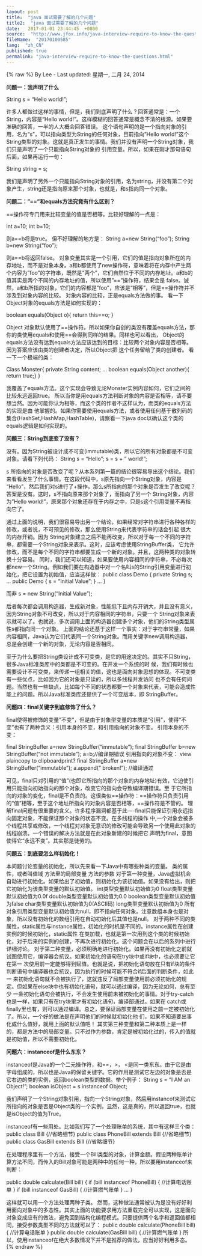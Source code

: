 ```yaml
---
layout: post
title:  "java 面试需要了解的几个问题"
title2:  "java 面试需要了解的几个问题"
date:   2017-01-01 23:44:45  +0800
source:  "http://www.jfox.info/java-interview-require-to-know-the-questions.html"
fileName:  "20170100585"
lang:  "zh_CN"
published: true
permalink: "java-interview-require-to-know-the-questions.html"
---
```

{% raw %}
By Lee - Last updated: 星期一, 二月 24, 2014

**问题一：我声明了什么**

String s = “Hello world!”;

许多人都做过这样的事情，但是，我们到底声明了什么？回答通常是：一个String，内容是“Hello world!”。这样模糊的回答通常是概念不清的根源。如果要准确的回答，一半的人大概会回答错误。
这个语句声明的是一个指向对象的引用，名为“s”，可以指向类型为String的任何对象，目前指向”Hello world!”这个String类型的对象。这就是真正发生的事情。我们并没有声明一个String对象，我们只是声明了一个只能指向String对象的 引用变量。所以，如果在刚才那句语句后面，如果再运行一句：

String string = s;

我们是声明了另外一个只能指向String对象的引用，名为string，并没有第二个对象产生，string还是指向原来那个对象，也就是，和s指向同一个对象。

**问题二：”==”和equals方法究竟有什么区别？**

==操作符专门用来比较变量的值是否相等。比较好理解的一点是：

int a=10; 
int b=10;

则a==b将是true。
但不好理解的地方是：
String a=new String(“foo”); 
String b=new String(“foo”);

则a==b将返回false。
对象变量其实是一个引用，它们的值是指向对象所在的内存地址，而不是对象本身。a和b都使用了new操作符，意味着将在内存中产生两个内容为”foo”的字符串，既然是“两个”，它们自然位于不同的内存地址。a和b的值其实是两个不同的内存地址的值，所以使用”==”操作符，结果会是 false。诚然，a和b所指的对象，它们的内容都是”foo”，应该是“相等”，但是==操作符并不涉及到对象内容的比较。
对象内容的比较，正是equals方法做的事。
看一下Object对象的equals方法是如何实现的：

boolean equals(Object o){ 
return this==o; 
}

Object 对象默认使用了==操作符。所以如果你自创的类没有覆盖equals方法，那你的类使用equals和使用==会得到同样的结果。同样也可以看出， Object的equals方法没有达到equals方法应该达到的目标：比较两个对象内容是否相等。因为答案应该由类的创建者决定，所以Object把 这个任务留给了类的创建者。
看一下一个极端的类：

Class Monster{ 
private String content; 
… 
boolean equals(Object another){ return true;} 
}

我覆盖了equals方法。这个实现会导致无论Monster实例内容如何，它们之间的比较永远返回true。
所以当你是用equals方法判断对象的内容是否相等，请不要想当然。因为可能你认为相等，而这个类的作者不这样认为，而类的equals方法的实现是由 他掌握的。如果你需要使用equals方法，或者使用任何基于散列码的集合(HashSet,HashMap,HashTable)，请察看一下java doc以确认这个类的equals逻辑是如何实现的。

**问题三：String到底变了没有？**

没有。因为String被设计成不可变(immutable)类，所以它的所有对象都是不可变对象。请看下列代码：
String s = “Hello”; 
s = s + ” world!”;

s 所指向的对象是否改变了呢？从本系列第一篇的结论很容易导出这个结论。我们来看看发生了什么事情。在这段代码中，s原先指向一个String对象，内容是 “Hello”，然后我们对s进行了+操作，那么s所指向的那个对象是否发生了改变呢？答案是没有。这时，s不指向原来那个对象了，而指向了另一个 String对象，内容为”Hello world!”，原来那个对象还存在于内存之中，只是s这个引用变量不再指向它了。

通过上面的说明，我们很容易导出另一个结论，如果经常对字符串进行各种各样的修改，或者说，不可预见的修改，那么使用String来代表字符串的话会引起 很大的内存开销。因为 String对象建立之后不能再改变，所以对于每一个不同的字符串，都需要一个String对象来表示。这时，应该考虑使用StringBuffer类， 它允许修改，而不是每个不同的字符串都要生成一个新的对象。并且，这两种类的对象转换十分容易。
同时，我们还可以知道，如果要使用内容相同的字符串，不必每次都new一个String。例如我们要在构造器中对一个名叫s的String引用变量进行初始化，把它设置为初始值，应当这样做：
public class Demo { 
private String s; 
… 
public Demo { 
s = “Initial Value”; 
} 
… 
}

而非 s = new String(“Initial Value”);

后者每次都会调用构造器，生成新对象，性能低下且内存开销大，并且没有意义，因为String对象不可改变，所以对于内容相同的字符串，只要一个 String对象来表示就可以了。也就说，多次调用上面的构造器创建多个对象，他们的String类型属性s都指向同一个对象。
上面的结论还基于这样一个事实：对于字符串常量，如果内容相同，Java认为它们代表同一个String对象。而用关键字new调用构造器，总是会创建一个新的对象，无论内容是否相同。

至于为什么要把String类设计成不可变类，是它的用途决定的。其实不只String，很多Java标准类库中的类都是不可变的。在开发一个系统的时 候，我们有时候也需要设计不可变类，来传递一组相关的值，这也是面向对象思想的体现。不可变类有一些优点，比如因为它的对象是只读的，所以多线程并发访问 也不会有任何问题。当然也有一些缺点，比如每个不同的状态都要一个对象来代表，可能会造成性能上的问题。所以Java标准类库还提供了一个可变版本，即 StringBuffer。

**问题四：final关键字到底修饰了什么？**

final使得被修饰的变量”不变”，但是由于对象型变量的本质是“引用”，使得“不变”也有了两种含义：引用本身的不变，和引用指向的对象不变。
引用本身的不变：

final StringBuffer a=new StringBuffer(“immutable”); 
final StringBuffer b=new StringBuffer(“not immutable”); 
a=b;//编译期错误 
引用指向的对象不变：
view plaincopy to clipboardprint?
final StringBuffer a=new StringBuffer(“immutable”); 
a.append(” broken!”); //编译通过

可见，final只对引用的“值”(也即它所指向的那个对象的内存地址)有效，它迫使引用只能指向初始指向的那个对象，改变它的指向会导致编译期错误。至 于它所指向的对象的变化，final是不负责的。这很类似==操作符：==操作符只负责引用的“值”相等，至于这个地址所指向的对象内容是否相等，==操作符是不管的。
理解final问题有很重要的含义。许多程序漏洞都基于此—-final只能保证引用永远指向固定对象，不能保证那个对象的状态不变。在多线程的操作 中,一个对象会被多个线程共享或修改，一个线程对对象无意识的修改可能会导致另一个使用此对象的线程崩溃。一个错误的解决方法就是在此对象新建的时候把它 声明为final，意图使得它“永远不变”。其实那是徒劳的。

**问题五：到底要怎么样初始化！**

本问题讨论变量的初始化，所以先来看一下Java中有哪些种类的变量。
类的属性，或者叫值域
方法里的局部变量
方法的参数
对于第一种变量，Java虚拟机会自动进行初始化。如果给出了初始值，则初始化为该初始值。如果没有给出，则把它初始化为该类型变量的默认初始值。
int类型变量默认初始值为0
float类型变量默认初始值为0.0f
double类型变量默认初始值为0.0
boolean类型变量默认初始值为false
char类型变量默认初始值为0(ASCII码)
long类型变量默认初始值为0
所有对象引用类型变量默认初始值为null，即不指向任何对象。注意数组本身也是对象，所以没有初始化的数组引用在自动初始化后其值也是null。
对于两种不同的类属性，static属性与instance属性，初始化的时机是不同的。instance属性在创建实例的时候初始化，static属性 在类加载，也就是第一次用到这个类的时候初始化，对于后来的实例的创建，不再次进行初始化。这个问题会在以后的系列中进行详细讨论。
对于第二种变量，必须明确地进行初始化。如果再没有初始化之前就试图使用它，编译器会抗议。如果初始化的语句在try块中或if块中，也必须要让它在第一 次使用前一定能够得到赋值。也就是说，把初始化语句放在只有if块的条件判断语句中编译器也会抗议，因为执行的时候可能不符合if后面的判断条件，如此一 来初始化语句就不会被执行了，这就违反了局部变量使用前必须初始化的规定。但如果在else块中也有初始化语句，就可以通过编译，因为无论如何，总有至少 一条初始化语句会被执行，不会发生使用前未被初始化的事情。对于try-catch也是一样，如果只有在try块里才有初始化语句，编译部通过。如果在 catch或finally里也有，则可以通过编译。总之，要保证局部变量在使用之前一定被初始化了。所以，一个好的做法是在声明他们的时候就初始化他 们，如果不知道要出事化成什么值好，就用上面的默认值吧！
其实第三种变量和第二种本质上是一样的，都是方法中的局部变量。只不过作为参数，肯定是被初始化过的，传入的值就是初始值，所以不需要初始化。

**问题六：instanceof是什么东东？**

instanceof是Java的一个二元操作符，和==，>， <是同一类东东。由于它是由字母组成的，所以也是Java的保留关键字。它的作用是测试它左边的对象是否是它右边的类的实例，返回boolean类型的数据。举个例子：
String s = “I AM an Object!”; 
boolean isObject = s instanceof Object;

我们声明了一个String对象引用，指向一个String对象，然后用instancof来测试它所指向的对象是否是Object类的一个实例，显然，这是真的，所以返回true，也就是isObject的值为True。

instanceof有一些用处。比如我们写了一个处理账单的系统，其中有这样三个类：
public class Bill {//省略细节} 
public class PhoneBill extends Bill {//省略细节} 
public class GasBill extends Bill {//省略细节}

在处理程序里有一个方法，接受一个Bill类型的对象，计算金额。假设两种账单计算方法不同，而传入的Bill对象可能是两种中的任何一种，所以要用instanceof来判断：

public double calculate(Bill bill) { 
if (bill instanceof PhoneBill) { 
//计算电话账单 
} 
if (bill instanceof GasBill) { 
//计算燃气账单 
} 
… 
}

这样就可以用一个方法处理两种子类。
然而，这种做法通常被认为是没有好好利用面向对象中的多态性。其实上面的功能要求用方法重载完全可以实现，这是面向对象变成应有的做法，避免回到结构化编程模式。只要提供两个名字和返回值都相同，接受参数类型不同的方法就可以了：
public double calculate(PhoneBill bill) { 
//计算电话账单 
} 
public double calculate(GasBill bill) { 
//计算燃气账单 
} 
所以，使用instanceof在绝大多数情况下并不是推荐的做法，应当好好利用多态。
{% endraw %}
